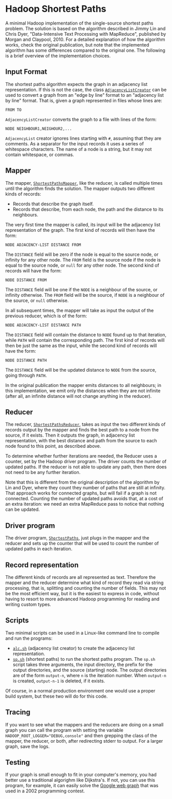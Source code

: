 # Hadoop Shortest Paths

A minimal Hadoop implementation of the single-source shortest paths
problem. The solution is based on the algorithm described in Jimmy Lin
and Chris Dyer, "Data-Intensive Text Processing with MapReduce",
published by Morgan and Claypool, 2010. For a detailed explanation of
how the algorithm works, check the original publication, but note that
the implemented algorithm has some differences compared to the
original one. The following is a brief overview of the implementation
choices.

## Input Format

The shortest paths algorithm expects the graph in an adjacency list
representation. If this is not the case, the class
[`AdjacencyListCreator`](AdjacencyListCreator.java) can be used to
convert a graph from an "edge by line" format to an "adjacency list by
line" format. That is, given a graph represented in files whose lines
are:
```
FROM TO
```
`AdjacencyListCreator` converts the graph to a file with lines of the
form:
```
NODE NEIGHBOUR1,NEIGHOUR2,...
```

`AdjacencyList` creator ignores lines starting with `#`, assuming that
they are comments. As a separator for the input records it uses a
series of whitespace characters. The name of a node is a string, but
it may not contain whitespace, or commas.

## Mapper

The mapper, [`ShortestPathsMapper`](ShortestPathsMapper), like the
reducer, is called multiple times until the algorithm finds the
solution. The mapper outputs two different kinds of records:
  * Records that describe the graph itself.
  * Records that describe, from each node, the path and the distance
    to its neighbours.

The very first time the mapper is called, its input will be the
adjacency list representation of the graph. The first kind of records
will then have the form:
```
NODE ADJACENCY-LIST DISTANCE FROM
```
The `DISTANCE` field will be zero if the node is equal to the source node, or
infinity for any other node. The `FROM` field is the source node if
the node is equal to the source node, or `null` for any other node.
The second kind of records will have the form:
```
NODE DISTANCE FROM
```
The `DISTANCE` field will be one if the `NODE` is a neighbour of the
source, or infinity otherwise. The `FROM` field will be the source, if
`NODE` is a neighbour of the source, or `null` otherwise.

In all subsequent times, the mapper will take as input the output of
the previous reducer, which is of the form:
```
NODE ADJACENCY-LIST DISTANCE PATH
```
The `DISTANCE` field will contain the distance to `NODE` found up to
that iteration, while `PATH` will contain the corresponding path.
The first kind of records will then be just the same as the input,
while the second kind of records will have the form:
```
NODE DISTANCE PATH
```
The `DISTANCE` field will be the updated distance to `NODE` from the
source, going through `PATH`.

In the original publication the mapper emits distances to all
neighbours; in this implementation, we emit only the distances when
they are not infinite (after all, an infinite distance will not change
anything in the reducer).

## Reducer

The reducer, [`ShortestPathsReducer`](ShortestPathsReducer), takes as
input the two different kinds of records output by the mapper and
finds the best path to a node from the source, if it exists. Then it
outputs the graph, in adjacency list representation, with the best
distance and path from the source to each node found to this point, as
described above.

To determine whether further iterations are needed, the Reducer uses a
counter, set by the Hadoop driver program. The driver counts the
number of updated paths. If the reducer is not able to update any
path, then there does not need to be any further iteration.

Note that this is different from the original description of the
algorithm by Lin and Dyer, where they count they number of paths that
are still at infinity. That approach works for connected graphs, but
will fail if a graph is not connected. Counting the number of updated
paths avoids that, at a cost of an extra iteration: we need an extra
MapReduce pass to notice that nothing can be updated.

## Driver program

The driver program, [`ShortestPaths`](ShortestPaths.java), just plugs in
the mapper and the reducer and sets up the counter that will be used
to count the number of updated paths in each iteration.

## Record representation

The different kinds of records are all represented as text. Therefore
the mapper and the reducer determine what kind of record they read
via string processing, that is, splitting and counting the number of
fields. This may not be the most efficient way, but it is the easiest
to express in code, without having to resort to more advanced Hadoop
programming for reading and writing custom types.

## Scripts

Two minimal scripts can be used in a Linux-like command line to
compile and run the programs:
  * [`alc.sh`](alc.sh) (adjacency list creator) to create the
    adjacency list representation.
  * [`sp.sh`](sp.sh) (shortest paths) to run the shortest paths
    program. The `sp.sh` script takes three arguments, the input
    directory, the prefix for the output directories, and the source
    (starting) node. The output directories are of the form
    `output-n`, where `n` is the iteration number. When `output-n` is
    created, `output-n-1` is deleted, if it exists.
    
Of course, in a normal production environment one would use a proper
build system, but these two will do for this code.

## Tracing

If you want to see what the mappers and the reducers are doing on a
small graph you can call the program with setting the variable
`HADOOP_ROOT_LOGGER="DEBUG,console"` and then grepping the class of
the mapper, the reducer, or both, after redirecting stderr to output.
For a larger graph, save the logs.

## Testing

If your graph is small enough to fit in your computer's memory, you
had better use a traditional algorighm like Dijkstra's. If not, you
can use this program, for example, it can easily solve the
[Google web graph](https://snap.stanford.edu/data/web-Google.html)
that was used in a 2002 programming contest.
